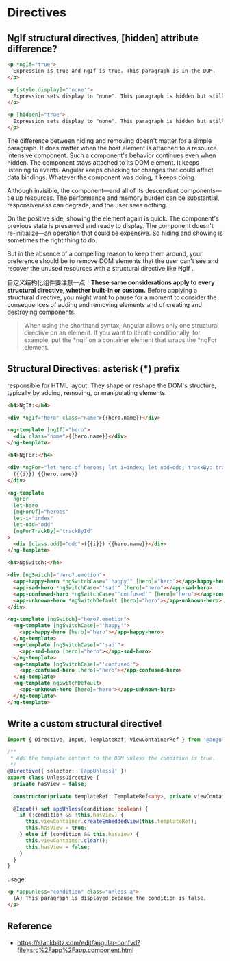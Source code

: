 # Directives

## NgIf structural directives, [hidden] attribute difference?

```html
<p *ngIf="true">
  Expression is true and ngIf is true. This paragraph is in the DOM.
</p>

<p [style.display]="'none'">
  Expression sets display to "none". This paragraph is hidden but still in the DOM. 脱离文档流
</p>

<p [hidden]="true">
  Expression sets display to "none". This paragraph is hidden but still in the DOM. 占用文档流
</p>
```

The difference between hiding and removing doesn't matter for a simple paragraph. It does matter when the host element is attached to a resource intensive component. Such a component's behavior continues even when hidden. The component stays attached to its DOM element. It keeps listening to events. Angular keeps checking for changes that could affect data bindings. Whatever the component was doing, it keeps doing.

Although invisible, the component—and all of its descendant components—tie up resources. The performance and memory burden can be substantial, responsiveness can degrade, and the user sees nothing.

On the positive side, showing the element again is quick. The component's previous state is preserved and ready to display. The component doesn't re-initialize—an operation that could be expensive. So hiding and showing is sometimes the right thing to do.

But in the absence of a compelling reason to keep them around, your preference should be to remove DOM elements that the user can't see and recover the unused resources with a structural directive like NgIf .

自定义结构化组件要注意一点：**These same considerations apply to every structural directive, whether built-in or custom.** Before applying a structural directive, you might want to pause for a moment to consider the consequences of adding and removing elements and of creating and destroying components.

> When using the shorthand syntax, Angular allows only one structural directive on an element. If you want to iterate conditionally, for example, put the *ngIf on a container element that wraps the *ngFor element.

## Structural Directives: asterisk (\*) prefix

responsible for HTML layout. They shape or reshape the DOM's structure, typically by adding, removing, or manipulating elements.

```html
<h4>NgIf:</h4>

<div *ngIf="hero" class="name">{{hero.name}}</div>

<ng-template [ngIf]="hero">
  <div class="name">{{hero.name}}</div>
</ng-template>

<h4>NgFor:</h4>

<div *ngFor="let hero of heroes; let i=index; let odd=odd; trackBy: trackById" [class.odd]="odd">
  ({{i}}) {{hero.name}}
</div>

<ng-template
  ngFor
  let-hero
  [ngForOf]="heroes"
  let-i="index"
  let-odd="odd"
  [ngForTrackBy]="trackById"
>
  <div [class.odd]="odd">({{i}}) {{hero.name}}</div>
</ng-template>

<h4>NgSwitch:</h4>

<div [ngSwitch]="hero?.emotion">
  <app-happy-hero *ngSwitchCase="'happy'" [hero]="hero"></app-happy-hero>
  <app-sad-hero *ngSwitchCase="'sad'" [hero]="hero"></app-sad-hero>
  <app-confused-hero *ngSwitchCase="'confused'" [hero]="hero"></app-confused-hero>
  <app-unknown-hero *ngSwitchDefault [hero]="hero"></app-unknown-hero>
</div>

<ng-template [ngSwitch]="hero?.emotion">
  <ng-template [ngSwitchCase]="'happy'">
    <app-happy-hero [hero]="hero"></app-happy-hero>
  </ng-template>
  <ng-template [ngSwitchCase]="'sad'">
    <app-sad-hero [hero]="hero"></app-sad-hero>
  </ng-template>
  <ng-template [ngSwitchCase]="'confused'">
    <app-confused-hero [hero]="hero"></app-confused-hero>
  </ng-template>
  <ng-template ngSwitchDefault>
    <app-unknown-hero [hero]="hero"></app-unknown-hero>
  </ng-template>
</ng-template>
```

## Write a custom structural directive!

```ts
import { Directive, Input, TemplateRef, ViewContainerRef } from '@angular/core';

/**
 * Add the template content to the DOM unless the condition is true.
 */
@Directive({ selector: '[appUnless]' })
export class UnlessDirective {
  private hasView = false;

  constructor(private templateRef: TemplateRef<any>, private viewContainer: ViewContainerRef) {}

  @Input() set appUnless(condition: boolean) {
    if (!condition && !this.hasView) {
      this.viewContainer.createEmbeddedView(this.templateRef);
      this.hasView = true;
    } else if (condition && this.hasView) {
      this.viewContainer.clear();
      this.hasView = false;
    }
  }
}
```

usage:

```html
<p *appUnless="condition" class="unless a">
  (A) This paragraph is displayed because the condition is false.
</p>
```

## Reference

- <https://stackblitz.com/edit/angular-confvd?file=src%2Fapp%2Fapp.component.html>
